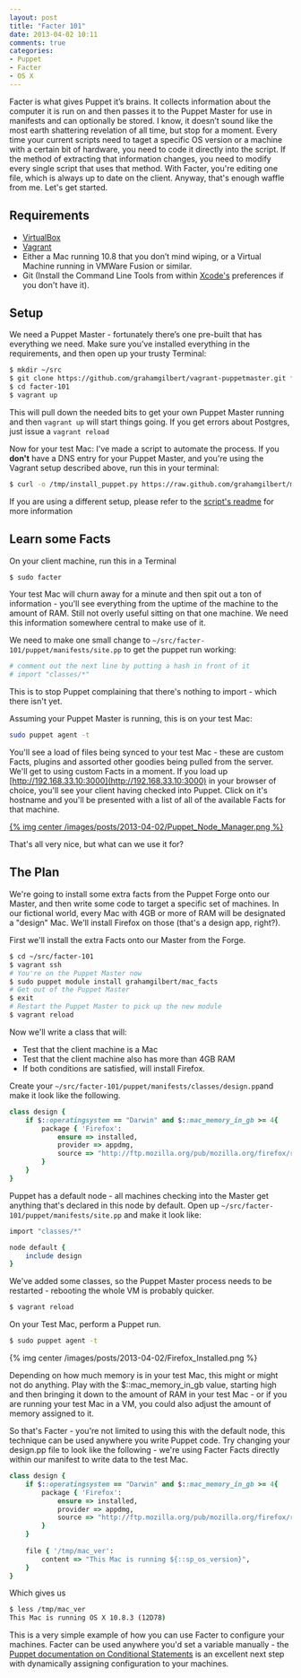 ```yaml
---
layout: post
title: "Facter 101"
date: 2013-04-02 10:11
comments: true
categories: 
- Puppet
- Facter
- OS X
---
```

Facter is what gives Puppet it’s brains. It collects information about the computer it is run on and then passes it to the Puppet Master for use in manifests and can optionally be stored. I know, it doesn’t sound like the most earth shattering revelation of all time, but stop for a moment. Every time your current scripts need to taget a specific OS version or a machine with a certain bit of hardware, you need to code it directly into the script. If the method of extracting that information changes, you need to modify every single script that uses that method. With Facter, you're editing one file, which is always up to date on the client. Anyway, that's enough waffle from me. Let's get started.<!--more-->

## Requirements
- [VirtualBox](https://www.virtualbox.org/wiki/Downloads)
- [Vagrant](http://downloads.vagrantup.com/)
- Either a Mac running 10.8 that you don’t mind wiping, or a Virtual Machine running in VMWare Fusion or similar.
- Git (Install the Command Line Tools from within [Xcode's](https://itunes.apple.com/gb/app/xcode/id497799835?mt=12) preferences if you don't have it).

## Setup
We need a Puppet Master - fortunately there’s one pre-built that has everything we need. Make sure you’ve installed everything in the requirements, and then open up your trusty Terminal:

``` bash
$ mkdir ~/src
$ git clone https://github.com/grahamgilbert/vagrant-puppetmaster.git facter-101
$ cd facter-101
$ vagrant up
```

This will pull down the needed bits to get your own Puppet Master running and then ``vagrant up`` will start things going. If you get errors about Postgres, just issue a ``vagrant reload``

Now for your test Mac: I've made a script to automate the process. If you __don't__ have a DNS entry for your Puppet Master, and you're using the Vagrant setup described above, run this in your terminal:

```bash
$ curl -o /tmp/install_puppet.py https://raw.github.com/grahamgilbert/macscripts/master/Puppet-Install/install_puppet.py; sudo python /tmp/install_puppet.py --appendhosts
```

If you are using a different setup, please refer to the [script's readme](https://github.com/grahamgilbert/macscripts/tree/master/Puppet-Install) for more information

## Learn some Facts
On your client machine, run this in a Terminal

```bash
$ sudo facter
```

Your test Mac will churn away for a minute and then spit out a ton of information - you'll see everything from the uptime of the machine to the amount of RAM. Still not overly useful sitting on that one machine. We need this information somewhere central to make use of it.

We need to make one small change to ``~/src/facter-101/puppet/manifests/site.pp`` to get the puppet run working:

``` ruby
# comment out the next line by putting a hash in front of it
# import "classes/*"
```

This is to stop Puppet complaining that there's nothing to import - which there isn't yet.

 Assuming your Puppet Master is running, this is on your test Mac:

```bash
sudo puppet agent -t
```

You'll see a load of files being synced to your test Mac - these are custom Facts, plugins and assorted other goodies being pulled from the server. We'll get to using custom Facts in a moment. If you load up [http://192.168.33.10:3000](http://192.168.33.10:3000) in your browser of choice, you'll see your client having checked into Puppet. Click on it's hostname and you'll be presented with a list of all of the available Facts for that machine.

[{% img center /images/posts/2013-04-02/Puppet_Node_Manager.png  %}](/images/posts/2013-04-02/Puppet_Node_Manager.png)

That's all very nice, but what can we use it for?

## The Plan

We're going to install some extra facts from the Puppet Forge onto our Master, and then write some code to target a specific set of machines. In our fictional world, every Mac with 4GB or more of RAM will be designated a "design" Mac. We'll install Firefox on those (that's a design app, right?).

First we'll install the extra Facts onto our Master from the Forge.

``` bash
$ cd ~/src/facter-101
$ vagrant ssh
# You're on the Puppet Master now
$ sudo puppet module install grahamgilbert/mac_facts
# Get out of the Puppet Master
$ exit
# Restart the Puppet Master to pick up the new module
$ vagrant reload
```

Now we'll write a class that will:

* Test that the client machine is a Mac
* Test that the client machine also has more than 4GB RAM
* If both conditions are satisfied, will install Firefox.

Create your ``~/src/facter-101/puppet/manifests/classes/design.pp``and make it look like the following.

``` ruby ~/src/facter-101/puppet/manifests/classes/design.pp
class design {
	if $::operatingsystem == "Darwin" and $::mac_memory_in_gb >= 4{
		package { 'Firefox':
			ensure => installed,
			provider => appdmg,
			source => "http://ftp.mozilla.org/pub/mozilla.org/firefox/releases/19.0.2/mac/en-US/Firefox%2019.0.2.dmg",
		}
	}
}
```

Puppet has a default node - all machines checking into the Master get anything that's declared in this node by default. Open up ``~/src/facter-101/puppet/manifests/site.pp`` and make it look like:

``` ruby ~/src/facter-101/puppet/manifests/site.pp
import "classes/*"

node default {
	include design
}
```

We've added some classes, so the Puppet Master process needs to be restarted - rebooting the whole VM is probably quicker.

``` bash
$ vagrant reload
```

On your Test Mac, perform a Puppet run.

``` bash
$ sudo puppet agent -t
```

{% img center /images/posts/2013-04-02/Firefox_Installed.png  %}

Depending on how much memory is in your test Mac, this might or might not do anything. Play with the $::mac_memory_in_gb value, starting high and then bringing it down to the amount of RAM in your test Mac - or if you are running your test Mac in a VM, you could also adjust the amount of memory assigned to it.

So that's Facter - you're not limited to using this with the default node, this technique can be used anywhere you write Puppet code. Try changing your design.pp file to look like the following - we're using Facter Facts directly within our manifest to write data to the test Mac.

``` ruby ~/src/facter-101/puppet/manifests/classes/design.pp
class design {
	if $::operatingsystem == "Darwin" and $::mac_memory_in_gb >= 4{
		package { 'Firefox':
			ensure => installed,
			provider => appdmg,
			source => "http://ftp.mozilla.org/pub/mozilla.org/firefox/releases/19.0.2/mac/en-US/Firefox%2019.0.2.dmg",
		}
	}
	
	file { '/tmp/mac_ver': 
		content => "This Mac is running ${::sp_os_version}",
	}
}
```

Which gives us

``` bash
$ less /tmp/mac_ver
This Mac is running OS X 10.8.3 (12D78)
```

This is a very simple example of how you can use Facter to configure your machines. Facter can be used anywhere you'd set a variable manually - the [Puppet documentation on Conditional Statements](http://docs.puppetlabs.com/puppet/latest/reference/lang_conditional.html) is an excellent next step with dynamically assigning configuration to your machines.
